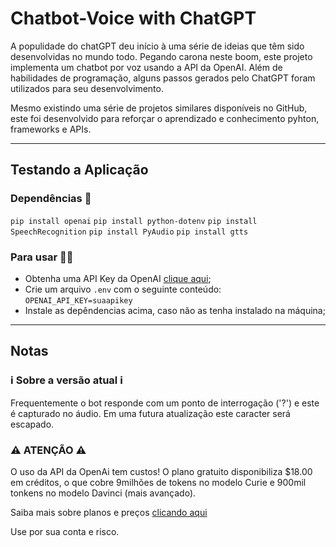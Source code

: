 # Chatbot-Voice with ChatGPT

A populidade do chatGPT deu início à uma série de ideias que têm sido desenvolvidas no mundo todo. Pegando carona neste boom, este projeto implementa um chatbot por voz usando a API da OpenAI. Além de habilidades de programação, alguns passos gerados pelo ChatGPT foram utilizados para seu desenvolvimento.

Mesmo existindo uma série de projetos similares disponíveis no GitHub, este foi desenvolvido para reforçar o aprendizado e conhecimento pyhton, frameworks e APIs.

---
## Testando a Aplicação

### Dependências 📒
```pip install openai```
```pip install python-dotenv```
```pip install SpeechRecognition```
```pip install PyAudio```
```pip install gtts```

### Para usar 👨‍💻
- Obtenha uma API Key da OpenAI [clique aqui](https://platform.openai.com/account/api-keys);
- Crie um arquivo ```.env``` com o seguinte conteúdo:
    ```OPENAI_API_KEY=suaapikey```
- Instale as depêndencias acima, caso não as tenha instalado na máquina;

---
## Notas

### ℹ️ Sobre a versão atual ℹ️
Frequentemente o bot responde com um ponto de interrogação ('?') e este é capturado no áudio. Em uma futura atualização este caracter será escapado.

### ⚠️ ATENÇÃO ⚠️
O uso da API da OpenAi tem custos!
O plano gratuito disponibiliza $18.00 em créditos, o que cobre 9milhões de tokens no modelo Curie e 900mil tonkens no modelo Davinci (mais avançado).

Saiba mais sobre planos e preços [clicando aqui](https://openai.com/pricing)

Use por sua conta e risco.